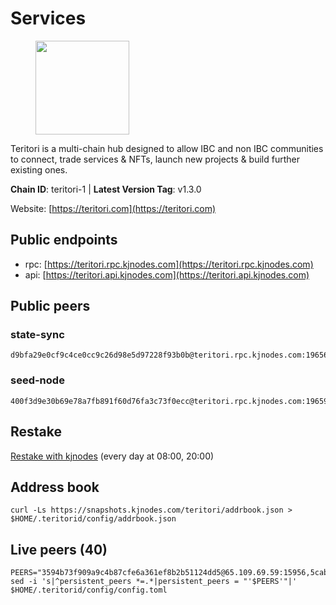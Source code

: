 # Services

<figure><img src="https://raw.githubusercontent.com/kj89/testnet_manuals/main/pingpub/logos/teritori.png" width="150" alt=""><figcaption></figcaption></figure>

Teritori is a multi-chain hub designed to allow IBC and non IBC communities  to connect, trade services & NFTs, launch new projects & build further existing ones.

**Chain ID**: teritori-1 | **Latest Version Tag**: v1.3.0

Website: [https://teritori.com](https://teritori.com)

## Public endpoints

* rpc: [https://teritori.rpc.kjnodes.com](https://teritori.rpc.kjnodes.com)
* api: [https://teritori.api.kjnodes.com](https://teritori.api.kjnodes.com)

## Public peers

### state-sync

```
d9bfa29e0cf9c4ce0cc9c26d98e5d97228f93b0b@teritori.rpc.kjnodes.com:19656
```

### seed-node

```
400f3d9e30b69e78a7fb891f60d76fa3c73f0ecc@teritori.rpc.kjnodes.com:19659
```

## Restake

[Restake with kjnodes](https://restake.app/teritori/torivaloper184ln03hkpt75uhrrr26f66kvcqvf4yn4nc2xjm) (every day at 08:00, 20:00)
## Address book
```
curl -Ls https://snapshots.kjnodes.com/teritori/addrbook.json > $HOME/.teritorid/config/addrbook.json
```

## Live peers (40)
```
PEERS="3594b73f909a9c4b87cfe6a361ef8b2b51124dd5@65.109.69.59:15956,5cabaab828aea4bcc60e20c5a87b469c43023557@65.108.141.109:15656,ff8f8c1b4cf70f38e1c370af05a40c1845022ae8@51.79.103.43:26656,d9bfa29e0cf9c4ce0cc9c26d98e5d97228f93b0b@144.76.163.233:19656,2bdaad4275d9cfa572a811a4de3a4c8bb2b38fac@61.174.254.181:26656,a7ad9ae5d3eb66fa88c7167074c394e8663383f2@95.217.121.229:11074,c7cd979a49bb288df19db750d8d15d975380e1cf@5.9.137.184:26656,722b63e6c65628b929f22013dcbcde980210cb44@176.9.127.54:26656,348751b3196ca984ecf061ba1f8f4696f1d65c9c@213.133.102.206:21096,46b7ae20e3cc4264076a91c3601f3894a021a80d@65.108.6.45:36656,a191006e50d3af40fd253c23dae715a45fdd7415@95.179.217.1:26656,fe8765a154fc336ab284f28cdabc0bcb50a7afae@95.111.252.207:19656,106490318e51355bc6d72e7941a0080f8b8256b9@185.16.39.14:26656,5a98d637a16b16bf425a4a785c9d11a7d1e5b8a0@65.21.131.215:26736,878b47268b23cb0f93b36357b52a920d31346a22@20.244.26.106:26656,a2301a3ee7cbecfb55abab7cad7a1d855a97d27f@95.211.198.98:26656,474a200a225ff771fb78897c1329b20b679ca74f@173.215.85.171:20010,c58613003b7f2e2a5de7fd0035552bb2afa6c1ab@31.186.64.5:19656,29b92a4020171c20fe70e5d60f9c5d07dc9f31f7@194.163.161.146:26656,462749aed15ff292906320560c71de3d39072055@5.161.158.167:26656,7fbfea037bd7962199ffbfd25986c014bab05298@65.108.140.17:32656,82ebb17ddac20928fb8107201dad9f5aea7f9132@198.244.200.3:26656,efe721a953196d8c5f2375b86dcd54285aec565c@51.158.231.48:26656,26175f13ada3d61c93bca342819fd5dc797bced0@65.109.58.226:28656,e3b906fefa58783395fcf72086c698707908a558@141.95.65.26:27736,d856120f262134ebf13e1d2632d778b69e704208@65.108.4.188:15956,e01ab41f694c18226d827172934dd0c596cc92de@51.159.188.178:26656,a25a3a218a699e71e2a64edaa45f457dfd8507ba@65.21.148.206:26656,ac2135001f8610f90019f420f1c549624ccc226e@95.216.102.124:26653,63341349940e45b5eb7b9b9759f379c54a56ea07@149.102.135.118:26656,406fc7fe86ba396cb7fc8616c546f21a1d3c51cd@89.58.57.158:26656,526d8c7c44f59be9a39d7463c576b68c0db23174@65.108.234.23:15956,8ac41af54dfd91c41de71cde222a55670f2f405d@141.95.65.73:15956,b8c05d504098d43be54ed65f2849dbd48ea07d6b@66.165.240.186:26665,ca792e378a84dbc4713e633bf003f96c6eff50d8@51.159.152.62:26656,3950af34da35ce3ff8c50ff3c47a43f5dfc93947@195.3.220.154:19656,94b63fddfc78230f51aeb7ac34b9fb86bd042a77@95.217.89.23:30552,2b4f46e601fb4ede2a0c98976337e3afdaa50dac@65.108.238.102:15956,7a4e9803857452692f9eb4ac8975ea25a52a9a37@167.235.36.159:22956,59d7b82880f319283d8f0314f20ddc98aa7b2cf8@104.238.157.126:26656"
sed -i 's|^persistent_peers *=.*|persistent_peers = "'$PEERS'"|' $HOME/.teritorid/config/config.toml
```
